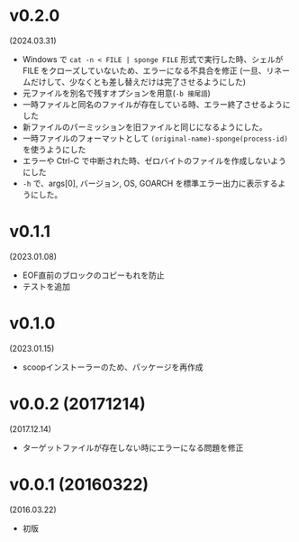 v0.2.0
=======
(2024.03.31)

+ Windows で `cat -n < FILE | sponge FILE` 形式で実行した時、シェルが FILE をクローズしていないため、エラーになる不具合を修正 
  (一旦、リネームだけして、少なくとも差し替えだけは完了させるようにした)
+ 元ファイルを別名で残すオプションを用意(`-b 接尾語`)
+ 一時ファイルと同名のファイルが存在している時、エラー終了させるようにした
+ 新ファイルのパーミッションを旧ファイルと同じになるようにした。
+ 一時ファイルのフォーマットとして `(original-name)-sponge(process-id)` を使うようにした
+ エラーや Ctrl-C で中断された時、ゼロバイトのファイルを作成しないようにした
+ `-h` で、args[0], バージョン, OS, GOARCH を標準エラー出力に表示するようにした。

v0.1.1
======
(2023.01.08)

* EOF直前のブロックのコピーもれを防止
* テストを追加

v0.1.0
======
(2023.01.15)

+ scoopインストーラーのため、パッケージを再作成

v0.0.2 (20171214)
=======
(2017.12.14)


+ ターゲットファイルが存在しない時にエラーになる問題を修正

v0.0.1 (20160322)
=======
(2016.03.22)

+ 初版
